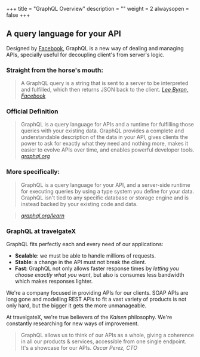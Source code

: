 +++
title = "GraphQL Overview"
description = ""
weight = 2
alwaysopen = false
+++

## A query language for your API

Designed by [Facebook](https://code.facebook.com/posts/1691455094417024/graphql-a-data-query-language/?utm_source=docs.travelgatex.com), GraphQL is a new way of dealing and managing APIs, specially useful for decoupling client's from server's logic.

### Straight from the horse's mouth:

>A GraphQL query is a string that is sent to a server to be interpreted and fulfilled, which then returns JSON back to the client.
<cite>[Lee Byron, Facebook](https://code.facebook.com/posts/1691455094417024/graphql-a-data-query-language/?utm_source=docs.travelgatex.com)</cite>

### Official Definition

>GraphQL is a query language for APIs and a runtime for fulfilling those queries with your existing data. GraphQL provides a complete and understandable description of the data in your API, gives clients the power to ask for exactly what they need and nothing more, makes it easier to evolve APIs over time, and enables powerful developer tools.
><cite>[graphql.org](http://graphql.org/?utm_source=docs.travelgatex.com)</cite>

### More specifically:

>GraphQL is a query language for your API, and a server-side runtime for executing queries by using a type system you define for your data. GraphQL isn't tied to any specific database or storage engine and is instead backed by your existing code and data.

> <cite>[graphql.org/learn](http://graphql.org/learn?utm_source=docs.travelgatex.com)</cite>

### GraphQL at travelgateX

GraphQL fits perfectly each and every need of our applications:

- **Scalable**: we must be able to handle millions of requests.
- **Stable**: a change in the API must not break the client.
- **Fast**: GraphQL not only allows faster response times by *letting you choose exactly what you want*, but also is consumes less bandwidth which makes responses lighter.
 
We're a company focused in providing APIs for our clients. SOAP APIs are long gone and modelling REST APIs to fit a vast variety of products is not only hard, but the bigger it gets the more unmanageable.

At travelgateX, we're true believers of the *Kaisen* philosophy. We're constantly researching for new ways of improvement.

>GraphQL allows us to think of our APIs as a whole, giving a coherence in all our products & services, accessible from one single endpoint. It's a showcase for our APIs.
><cite>Oscar Perez, CTO</cite>



